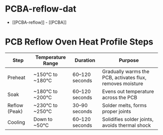 # PCBA-reflow-dat

- [[PCBA-reflow]] - [[PCBA]]

# PCB Reflow Oven Heat Profile Steps

| Step          | Temperature Range | Duration       | Purpose                                                   |
| ------------- | ----------------- | -------------- | --------------------------------------------------------- |
| Preheat       | ~150°C to ~180°C  | 60–120 seconds | Gradually warms the PCB, activates flux, removes moisture |
| Soak          | ~180°C to ~200°C  | 60–120 seconds | Evens out temperature across the PCB                      |
| Reflow (Peak) | ~230°C to ~250°C  | 30–90 seconds  | Solder melts, forms proper joints                         |
| Cooling       | Down to ~50°C     | 60–120 seconds | Solidifies solder joints, avoids thermal shock            |
